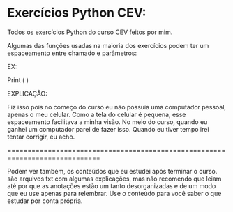 # Exercícios Python CEV:
 
Todos os exercícios Python do curso CEV feitos por mim. 

Algumas das funções usadas na maioria dos exercícios podem ter um espaceamento entre chamado e parâmetros:

EX:

  Print  ( )


EXPLICAÇÃO:

   Fiz isso pois no começo do curso eu não possuía uma computador pessoal, apenas o meu celular. Como a tela do celular é pequena,  esse espaceamento facilitava a minha visão. No meio do curso, quando eu ganhei um computador parei de fazer isso. Quando eu tiver tempo irei tentar corrigir, eu acho.


=============================================================================


Podem ver também, os conteúdos que eu estudei após terminar o curso. são arquivos txt com algumas explicações,  mas não recomendo que leiam até por que as anotações estão um tanto desorganizadas e de um modo que eu use apenas para relembrar. Use o conteúdo para você saber o que estudar por conta própria.
